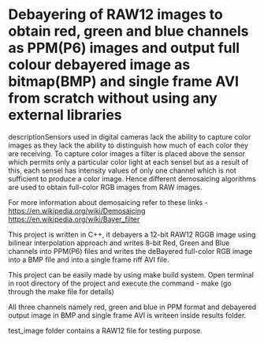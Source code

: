 # Debayering of RAW12 images to obtain red, green and blue channels as PPM(P6) images and output full colour debayered image as bitmap(BMP) and single frame AVI from scratch without using any external libraries

descriptionSensors used in digital cameras lack the ability to capture color images as they lack the ability to distinguish how much of each color they are receiving. To capture color images a filter is placed above the sensor which permits only a particular color light at each sensel but as a result of this, each sensel has intensity values of only one channel which is not sufficient to produce a color image. Hence different demosaicing algorithms are used to obtain full-color RGB images from RAW images.

For more information about demosaicing refer to these links -
https://en.wikipedia.org/wiki/Demosaicing
https://en.wikipedia.org/wiki/Bayer_filter

This project is written in C++, it debayers a 12-bit RAW12 RGGB image using bilinear interpolation approach and writes 8-bit Red, Green and Blue channels into PPM(P6) files and writes the deBayered full-color RGB image into a BMP file and into a single frame riff AVI file.

This project can be easily made by using make build system.
Open terminal in root directory of the project and execute the command - make (go through the make file for details)

All three channels namely red, green and blue in PPM format and debayered output image in BMP and single frame AVI is writeen inside results folder.

test_image folder contains a RAW12 file for testing purpose.
